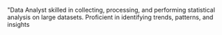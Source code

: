 "Data Analyst skilled in collecting, processing, and performing statistical analysis on large datasets. Proficient in identifying trends, patterns, and insights
